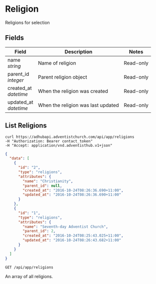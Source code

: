 # Religion

Religions for selection

## Fields

Field | Description | Notes
----- | ----------- | -----
name<br> *string* | Name of religion | Read-only
parent_id<br>*integer* | Parent religion object | Read-only
created_at<br> *datetime* | When the religion was created | Read-only
updated_at<br> *datetime* | When the religion was last updated | Read-only

## List Religions
```shell
curl https://adhubapi.adventistchurch.com/api/app/religions
-H "Authorization: Bearer contact_token"
-H "Accept: application/vnd.adventisthub.v1+json"
```
```json
{
  "data": [
    {
      "id": "2",
      "type": "religions",
      "attributes": {
        "name": "Christianity",
        "parent_id": null,
        "created_at": "2016-10-24T08:26:36.690+11:00",
        "updated_at": "2016-10-24T08:26:36.690+11:00"
      }
    },
    {
      "id": "1",
      "type": "religions",
      "attributes": {
        "name": "Seventh-day Adventist Church",
        "parent_id": 2,
        "created_at": "2016-10-24T08:25:43.025+11:00",
        "updated_at": "2016-10-24T08:26:43.682+11:00"
      }
    }
  ]
}
```

`GET /api/app/religions`

An array of all religions.